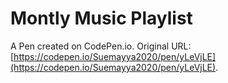# Montly Music Playlist

A Pen created on CodePen.io. Original URL: [https://codepen.io/Suemayya2020/pen/yLeVjLE](https://codepen.io/Suemayya2020/pen/yLeVjLE).


